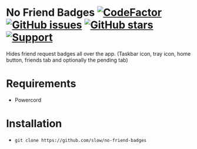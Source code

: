 # No Friend Badges [![CodeFactor](https://www.codefactor.io/repository/github/slow/no-friend-badges/badge)](https://www.codefactor.io/repository/github/slow/no-friend-badges) [![GitHub issues](https://img.shields.io/github/issues/slow/no-friend-badges?style=flat)](https://github.com/slow/no-friend-badges/issues) [![GitHub stars](https://img.shields.io/github/stars/slow/no-friend-badges?style=flat)](https://github.com/slow/no-friend-badges/stargazers) [![Support](https://img.shields.io/discord/875126204758360094)](https://discord.gg/shnvz5ryAt)

Hides friend request badges all over the app. (Taskbar icon, tray icon, home button, friends tab and optionally the pending tab)

# Requirements

-  Powercord

# Installation

-  `git clone https://github.com/slow/no-friend-badges`
